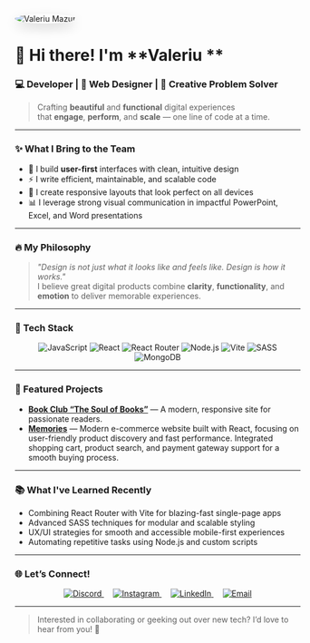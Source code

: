 <img src="https://i.pinimg.com/736x/82/f9/bd/82f9bd232efb25e7b9b35e69c6b8a838.jpg" alt="Valeriu Mazur"  style="border-radius: 50%; box-shadow: 0 8px 20px rgba(0,0,0,0.15);" />

# 👋 Hi there! I'm **Valeriu **

### 💻 Developer | 🎨 Web Designer | 🚀 Creative Problem Solver

> Crafting **beautiful** and **functional** digital experiences  
> that **engage**, **perform**, and **scale** — one line of code at a time.

---

### ✨ What I Bring to the Team

- 🎯 I build **user-first** interfaces with clean, intuitive design  
- ⚡ I write efficient, maintainable, and scalable code  
- 📐 I create responsive layouts that look perfect on all devices  
- 📊 I leverage strong visual communication in impactful PowerPoint, Excel, and Word presentations  

---

### 🔥 My Philosophy

> *"Design is not just what it looks like and feels like. Design is how it works."*  
> I believe great digital products combine **clarity**, **functionality**, and **emotion** to deliver memorable experiences.

---

### 🚀 Tech Stack

<p align="center">
  <img src="https://img.shields.io/badge/JavaScript-F7DF1E?style=for-the-badge&logo=javascript&logoColor=black" alt="JavaScript" />
  <img src="https://img.shields.io/badge/React-61DAFB?style=for-the-badge&logo=react&logoColor=black" alt="React" />
  <img src="https://img.shields.io/badge/React_Router-CA4245?style=for-the-badge&logo=react-router&logoColor=white" alt="React Router" />
  <img src="https://img.shields.io/badge/Node.js-339933?style=for-the-badge&logo=node.js&logoColor=white" alt="Node.js" />
  <img src="https://img.shields.io/badge/Vite-646CFF?style=for-the-badge&logo=vite&logoColor=white" alt="Vite" />
  <img src="https://img.shields.io/badge/SASS-hotpink?style=for-the-badge&logo=sass&logoColor=white" alt="SASS" />
  <img src="https://img.shields.io/badge/MongoDB-47A248?style=for-the-badge&logo=mongodb&logoColor=white" alt="MongoDB" />
</p>

---

### 📂 Featured Projects

- **[Book Club “The Soul of Books”](https://sufletul-catilor.vercel.app/index.html)** — A modern, responsive site for passionate readers.  
- **[Memories](https://fe-memories-srl.vercel.app)** — Modern e-commerce website built with React, focusing on user-friendly product discovery and fast performance. Integrated shopping cart, product search, and payment gateway support for a smooth buying process.
---

### 📚 What I've Learned Recently

- Combining React Router with Vite for blazing-fast single-page apps  
- Advanced SASS techniques for modular and scalable styling  
- UX/UI strategies for smooth and accessible mobile-first experiences  
- Automating repetitive tasks using Node.js and custom scripts  

---

### 🌐 Let’s Connect!

<p align="center">
  <a href="https://discord.gg/valera_0001" target="_blank" rel="noopener" style="margin: 0 8px;">
    <img src="https://img.shields.io/badge/Discord-7289DA?style=for-the-badge&logo=discord&logoColor=white" alt="Discord" />
  </a>
  <a href="https://instagram.com/tech_valeriu" target="_blank" rel="noopener" style="margin: 0 8px;">
    <img src="https://img.shields.io/badge/Instagram-E4405F?style=for-the-badge&logo=instagram&logoColor=white" alt="Instagram" />
  </a>
  <a href="https://linkedin.com/in/valeriu-mazur-05a92a2a6" target="_blank" rel="noopener" style="margin: 0 8px;">
    <img src="https://img.shields.io/badge/LinkedIn-0077B5?style=for-the-badge&logo=linkedin&logoColor=white" alt="LinkedIn" />
  </a>
  <a href="mailto:valeriumazur023@gmail.com" target="_blank" rel="noopener" style="margin: 0 8px;">
    <img src="https://img.shields.io/badge/Email-D14836?style=for-the-badge&logo=gmail&logoColor=white" alt="Email" />
  </a>
</p>

---

> Interested in collaborating or geeking out over new tech? I’d love to hear from you! 🚀
